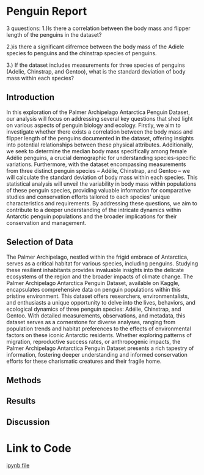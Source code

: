 # Penguin Report

3 quuestions:
1.)Is there a correlation between the body mass and flipper length of the penguins in the dataset?

2.)is there a significant difrernce between the body mass of the Adiele species fo penguins and the chinstrap species of penguins.

3.) If the dataset includes measurements for three species of penguins (Adelie, Chinstrap, and Gentoo), what is the standard deviation of body mass within each species?



## Introduction
  
In this exploration of the Palmer Archipelago Antarctica Penguin Dataset, our analysis will focus on addressing several key questions that shed light on various aspects of penguin biology and ecology. Firstly, we aim to investigate whether there exists a correlation between the body mass and flipper length of the penguins documented in the dataset, offering insights into potential relationships between these physical attributes. Additionally, we seek to determine the median body mass specifically among female Adélie penguins, a crucial demographic for understanding species-specific variations. Furthermore, with the dataset encompassing measurements from three distinct penguin species – Adélie, Chinstrap, and Gentoo – we will calculate the standard deviation of body mass within each species. This statistical analysis will unveil the variability in body mass within populations of these penguin species, providing valuable information for comparative studies and conservation efforts tailored to each species' unique characteristics and requirements. By addressing these questions, we aim to contribute to a deeper understanding of the intricate dynamics within Antarctic penguin populations and the broader implications for their conservation and management.






  

  




## Selection of Data

 The Palmer Archipelago, nestled within the frigid embrace of Antarctica, serves as a critical habitat for various species, including penguins. Studying these resilient inhabitants provides invaluable insights into the delicate ecosystems of the region and the broader impacts of climate change. The Palmer Archipelago Antarctica Penguin Dataset, available on Kaggle, encapsulates comprehensive data on penguin populations within this pristine environment. This dataset offers researchers, environmentalists, and enthusiasts a unique opportunity to delve into the lives, behaviors, and ecological dynamics of three penguin species: Adélie, Chinstrap, and Gentoo. With detailed measurements, observations, and metadata, this dataset serves as a cornerstone for diverse analyses, ranging from population trends and habitat preferences to the effects of environmental factors on these iconic Antarctic residents. Whether exploring patterns of migration, reproductive success rates, or anthropogenic impacts, the Palmer Archipelago Antarctica Penguin Dataset presents a rich tapestry of information, fostering deeper understanding and informed conservation efforts for these charismatic creatures and their fragile home.
## Methods

## Results

## Discussion 

# Link to Code

[ipynb file](https://jupyter.cs.wit.edu/user/khavkinl/notebooks/Penguin.ipynb)

